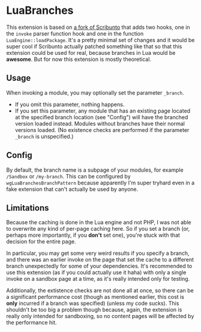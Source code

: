 # LuaBranches
This extension is based on [a fork of Scribunto](https://github.com/RheingoldRiver/scribunto-fork-idk) that adds two hooks, one in the `invoke` parser function hook and one in the function `LuaEngine::loadPackage`. It's a pretty minimal set of changes and it would be super cool if Scribunto actually patched something like that so that this extension could be used for real, because branches in Lua would be **awesome**. But for now this extension is mostly theoretical.

## Usage

When invoking a module, you may optionally set the parameter `_branch`.

* If you omit this parameter, nothing happens.
* If you set this parameter, any module that has an existing page located at the specified branch location (see "Config") will have the branched version loaded instead. Modules without branches have their normal versions loaded. (No existence checks are performed if the parameter `_branch` is unspecified.)

## Config

By default, the branch name is a subpage of your modules, for example `/Sandbox` or `/my-branch`. This can be configured by `wgLuaBranchesBranchPattern` because apparently I'm super tryhard even in a fake extension that can't actually be used by anyone.

## Limitations

Because the caching is done in the Lua engine and not PHP, I was not able to overwrite any kind of per-page caching here. So if you set a branch (or, perhaps more importantly, if you **don't** set one), you're stuck with that decision for the entire page.

In particular, you may get some very weird results if you specify a branch, and there was an earlier invoke on the page that set the cache to a different branch unexpectedly for some of your dependencies. It's recommended to use this extension (as if you could actually use it haha) with only a single invoke on a sandbox page at a time, as it's really intended only for testing.

Additionally, the extistence checks are not done all at once, so there can be a significant performance cost (though as mentioned earlier, this cost is **only** incurred if a branch was specified) (unless my code sucks). This shouldn't be too big a problem though because, again, the extension is really only intended for sandboxing, so no content pages will be affected by the performance hit.